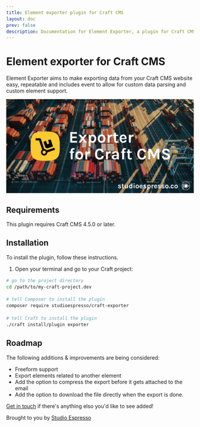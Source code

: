 ```yaml
---
title: Element exporter plugin for Craft CMS
layout: doc
prev: false
description: Documentation for Element Exporter, a plugin for Craft CMS.
---
```

# Element exporter for Craft CMS
Element Exporter aims to make exporting data from your Craft CMS website easy, repeatable and includes event to allow for custom data parsing and custom element support. 

![Banner](./images/banner.png)


## Requirements
This plugin requires Craft CMS 4.5.0 or later.


## Installation
To install the plugin, follow these instructions.

1. Open your terminal and go to your Craft project:

```bash
# go to the project directory
cd /path/to/my-craft-project.dev

# tell Composer to install the plugin
composer require studioespresso/craft-exporter

# tell Craft to install the plugin
./craft install/plugin exporter
```

## Roadmap

The following additions & improvements are being considered:
- Freeform support
- Export elements related to another element
- Add the option to compress the export before it gets attached to the email
- Add the option to download the file directly when the export is done.

[Get in touch](https://github.com/studioespresso/craft-exporter/discussions/categories/ideas) if there's anything elso you'd like to see added!

Brought to you by [Studio Espresso](https://studioespresso.co/)
